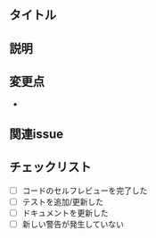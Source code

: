 ## タイトル
<!-- セマンティックコミットメッセージ形式を使用してください: -->
<!-- feat: ユーザー認証機能の追加 -->
<!-- fix: ログインページのクラッシュを修正 -->
<!-- docs: API ドキュメントの更新 -->
<!-- style: コーディングガイドラインに合わせてフォーマット -->
<!-- refactor: 認証フローの再構築 -->
<!-- test: ユーザーサービスの単体テスト追加 -->
<!-- chore: 依存関係の更新 -->

## 説明
<!-- 変更内容とその背景・理由について詳細に記述してください -->

## 変更点
<!-- 実施した具体的な変更点をリストアップしてください -->
- 

## 関連issue
<!-- 関連するissueを参照してください (Fixes #123, Relates to #456) -->

## チェックリスト
- [ ] コードのセルフレビューを完了した
- [ ] テストを追加/更新した
- [ ] ドキュメントを更新した
- [ ] 新しい警告が発生していない 
